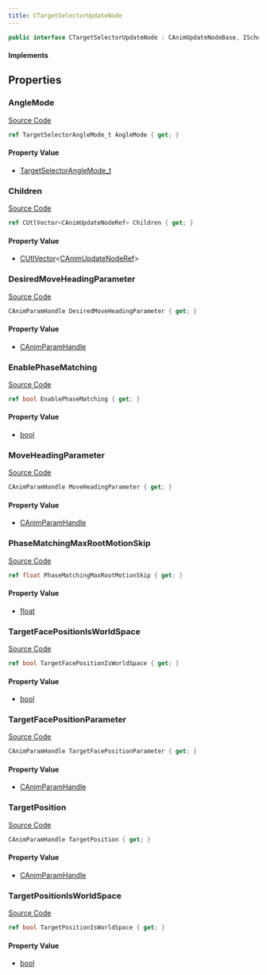 ```yaml
---
title: CTargetSelectorUpdateNode
---
```


```csharp
public interface CTargetSelectorUpdateNode : CAnimUpdateNodeBase, ISchemaClass<CAnimUpdateNodeBase>, ISchemaClass<CTargetSelectorUpdateNode>, ISchemaField, ISchemaClass, INativeHandle
```

#### Implements

## Properties

### AngleMode

[Source Code](https://github.com/swiftly-solution/swiftlys2/blob/main/managed/src/SwiftlyS2.Generated/Schemas/Interfaces/CTargetSelectorUpdateNode.cs#L17)

```csharp
ref TargetSelectorAngleMode_t AngleMode { get; }
```

#### Property Value

- [TargetSelectorAngleMode_t](/docs/api/shared/schemadefinitions/targetselectoranglemode_t)

### Children

[Source Code](https://github.com/swiftly-solution/swiftlys2/blob/main/managed/src/SwiftlyS2.Generated/Schemas/Interfaces/CTargetSelectorUpdateNode.cs#L19)

```csharp
ref CUtlVector<CAnimUpdateNodeRef> Children { get; }
```

#### Property Value

- [CUtlVector](/docs/api/-1)<[CAnimUpdateNodeRef](/docs/api/shared/schemadefinitions/canimupdatenoderef)>

### DesiredMoveHeadingParameter

[Source Code](https://github.com/swiftly-solution/swiftlys2/blob/main/managed/src/SwiftlyS2.Generated/Schemas/Interfaces/CTargetSelectorUpdateNode.cs#L27)

```csharp
CAnimParamHandle DesiredMoveHeadingParameter { get; }
```

#### Property Value

- [CAnimParamHandle](/docs/api/shared/schemadefinitions/canimparamhandle)

### EnablePhaseMatching

[Source Code](https://github.com/swiftly-solution/swiftlys2/blob/main/managed/src/SwiftlyS2.Generated/Schemas/Interfaces/CTargetSelectorUpdateNode.cs#L33)

```csharp
ref bool EnablePhaseMatching { get; }
```

#### Property Value

- [bool](https://learn.microsoft.com/dotnet/api/system.boolean)

### MoveHeadingParameter

[Source Code](https://github.com/swiftly-solution/swiftlys2/blob/main/managed/src/SwiftlyS2.Generated/Schemas/Interfaces/CTargetSelectorUpdateNode.cs#L25)

```csharp
CAnimParamHandle MoveHeadingParameter { get; }
```

#### Property Value

- [CAnimParamHandle](/docs/api/shared/schemadefinitions/canimparamhandle)

### PhaseMatchingMaxRootMotionSkip

[Source Code](https://github.com/swiftly-solution/swiftlys2/blob/main/managed/src/SwiftlyS2.Generated/Schemas/Interfaces/CTargetSelectorUpdateNode.cs#L35)

```csharp
ref float PhaseMatchingMaxRootMotionSkip { get; }
```

#### Property Value

- [float](https://learn.microsoft.com/dotnet/api/system.single)

### TargetFacePositionIsWorldSpace

[Source Code](https://github.com/swiftly-solution/swiftlys2/blob/main/managed/src/SwiftlyS2.Generated/Schemas/Interfaces/CTargetSelectorUpdateNode.cs#L31)

```csharp
ref bool TargetFacePositionIsWorldSpace { get; }
```

#### Property Value

- [bool](https://learn.microsoft.com/dotnet/api/system.boolean)

### TargetFacePositionParameter

[Source Code](https://github.com/swiftly-solution/swiftlys2/blob/main/managed/src/SwiftlyS2.Generated/Schemas/Interfaces/CTargetSelectorUpdateNode.cs#L23)

```csharp
CAnimParamHandle TargetFacePositionParameter { get; }
```

#### Property Value

- [CAnimParamHandle](/docs/api/shared/schemadefinitions/canimparamhandle)

### TargetPosition

[Source Code](https://github.com/swiftly-solution/swiftlys2/blob/main/managed/src/SwiftlyS2.Generated/Schemas/Interfaces/CTargetSelectorUpdateNode.cs#L21)

```csharp
CAnimParamHandle TargetPosition { get; }
```

#### Property Value

- [CAnimParamHandle](/docs/api/shared/schemadefinitions/canimparamhandle)

### TargetPositionIsWorldSpace

[Source Code](https://github.com/swiftly-solution/swiftlys2/blob/main/managed/src/SwiftlyS2.Generated/Schemas/Interfaces/CTargetSelectorUpdateNode.cs#L29)

```csharp
ref bool TargetPositionIsWorldSpace { get; }
```

#### Property Value

- [bool](https://learn.microsoft.com/dotnet/api/system.boolean)

